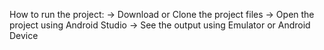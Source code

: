 How to run the project:
-> Download or Clone the project files 
-> Open the project using Android Studio
-> See the output using Emulator or Android Device
